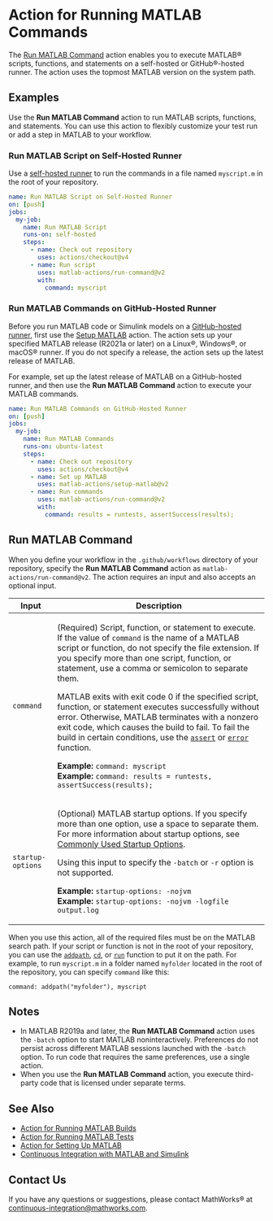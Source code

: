 # Action for Running MATLAB Commands

The [Run MATLAB Command](#run-matlab-command) action enables you to execute MATLAB&reg; scripts, functions, and statements on a self-hosted or GitHub&reg;-hosted runner. The action uses the topmost MATLAB version on the system path.

## Examples
Use the **Run MATLAB Command** action to run MATLAB scripts, functions, and statements. You can use this action to flexibly customize your test run or add a step in MATLAB to your workflow.

### Run MATLAB Script on Self-Hosted Runner
Use a [self-hosted runner](https://docs.github.com/en/actions/hosting-your-own-runners/managing-self-hosted-runners/about-self-hosted-runners) to run the commands in a file named `myscript.m` in the root of your repository.

```yaml
name: Run MATLAB Script on Self-Hosted Runner
on: [push]
jobs:
  my-job:
    name: Run MATLAB Script
    runs-on: self-hosted
    steps:
      - name: Check out repository
        uses: actions/checkout@v4
      - name: Run script
        uses: matlab-actions/run-command@v2
        with:
          command: myscript
```

### Run MATLAB Commands on GitHub-Hosted Runner
Before you run MATLAB code or Simulink models on a [GitHub-hosted runner](https://docs.github.com/en/actions/using-github-hosted-runners/about-github-hosted-runners/about-github-hosted-runners), first use the [Setup MATLAB](https://github.com/matlab-actions/setup-matlab/) action. The action sets up your specified MATLAB release (R2021a or later) on a Linux&reg;, Windows&reg;, or macOS&reg; runner. If you do not specify a release, the action sets up the latest release of MATLAB.

For example, set up the latest release of MATLAB on a GitHub-hosted runner, and then use the **Run MATLAB Command** action to execute your MATLAB commands.

```yaml
name: Run MATLAB Commands on GitHub-Hosted Runner
on: [push]
jobs:
  my-job:
    name: Run MATLAB Commands
    runs-on: ubuntu-latest
    steps:
      - name: Check out repository
        uses: actions/checkout@v4
      - name: Set up MATLAB
        uses: matlab-actions/setup-matlab@v2
      - name: Run commands
        uses: matlab-actions/run-command@v2
        with:
          command: results = runtests, assertSuccess(results);
```

## Run MATLAB Command
When you define your workflow in the `.github/workflows` directory of your repository, specify the **Run MATLAB Command** action as `matlab-actions/run-command@v2`. The action requires an input and also accepts an optional input.

Input                     | Description
------------------------- | ---------------
`command`                 | <p>(Required) Script, function, or statement to execute. If the value of `command` is the name of a MATLAB script or function, do not specify the file extension. If you specify more than one script, function, or statement, use a comma or semicolon to separate them.<p/><p>MATLAB exits with exit code 0 if the specified script, function, or statement executes successfully without error. Otherwise, MATLAB terminates with a nonzero exit code, which causes the build to fail. To fail the build in certain conditions, use the [`assert`](https://www.mathworks.com/help/matlab/ref/assert.html) or [`error`](https://www.mathworks.com/help/matlab/ref/error.html) function.<p/><p>**Example:** `command: myscript`<br/>**Example:** `command: results = runtests, assertSuccess(results);`</p>
`startup-options`         | <p>(Optional) MATLAB startup options. If you specify more than one option, use a space to separate them. For more information about startup options, see [Commonly Used Startup Options](https://www.mathworks.com/help/matlab/matlab_env/commonly-used-startup-options.html).<p/><p>Using this input to specify the `-batch` or `-r` option is not supported.<p/><p>**Example:** `startup-options: -nojvm`<br/>**Example:** `startup-options: -nojvm -logfile output.log`</p>

When you use this action, all of the required files must be on the MATLAB search path. If your script or function is not in the root of your repository, you can use the [`addpath`](https://www.mathworks.com/help/matlab/ref/addpath.html), [`cd`](https://www.mathworks.com/help/matlab/ref/cd.html), or [`run`](https://www.mathworks.com/help/matlab/ref/run.html) function to put it on the path. For example, to run `myscript.m` in a folder named `myfolder` located in the root of the repository, you can specify `command` like this:

`command: addpath("myfolder"), myscript`

## Notes
* In MATLAB R2019a and later, the **Run MATLAB Command** action uses  the `-batch` option to start MATLAB noninteractively. Preferences do not persist across different MATLAB sessions launched with the `-batch` option. To run code that requires  the same preferences, use a single action.
* When you use the **Run MATLAB Command** action, you execute third-party code that is licensed under separate terms.

## See Also
- [Action for Running MATLAB Builds](https://github.com/matlab-actions/run-build/)
- [Action for Running MATLAB Tests](https://github.com/matlab-actions/run-tests/)
- [Action for Setting Up MATLAB](https://github.com/matlab-actions/setup-matlab/)
- [Continuous Integration with MATLAB and Simulink](https://www.mathworks.com/solutions/continuous-integration.html)

## Contact Us
If you have any questions or suggestions, please contact MathWorks&reg; at [continuous-integration@mathworks.com](mailto:continuous-integration@mathworks.com).
